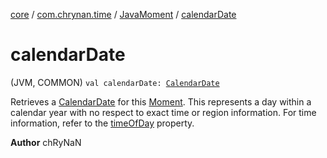 [core](../../index.md) / [com.chrynan.time](../index.md) / [JavaMoment](index.md) / [calendarDate](./calendar-date.md)

# calendarDate

(JVM, COMMON) `val calendarDate: `[`CalendarDate`](../-calendar-date/index.md)

Retrieves a [CalendarDate](../-calendar-date/index.md) for this [Moment](../-moment/index.md). This represents a day within a calendar year with no respect to
exact time or region information. For time information, refer to the [timeOfDay](../-moment/time-of-day.md) property.

**Author**
chRyNaN

